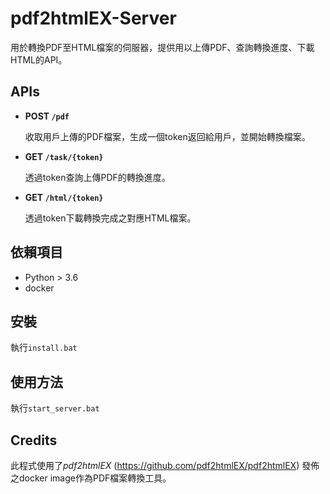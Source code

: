 # pdf2htmlEX-Server
用於轉換PDF至HTML檔案的伺服器，提供用以上傳PDF、查詢轉換進度、下載HTML的API。

## APIs
- **POST ```/pdf```**
  
  收取用戶上傳的PDF檔案，生成一個token返回給用戶，並開始轉換檔案。

- **GET ```/task/{token}```**
  
  透過token查詢上傳PDF的轉換進度。

- **GET ```/html/{token}```**
  
  透過token下載轉換完成之對應HTML檔案。

## 依賴項目
- Python > 3.6
- docker

## 安裝
執行```install.bat```

## 使用方法
執行```start_server.bat```

## Credits
此程式使用了*pdf2htmlEX* (https://github.com/pdf2htmlEX/pdf2htmlEX) 發佈之docker image作為PDF檔案轉換工具。